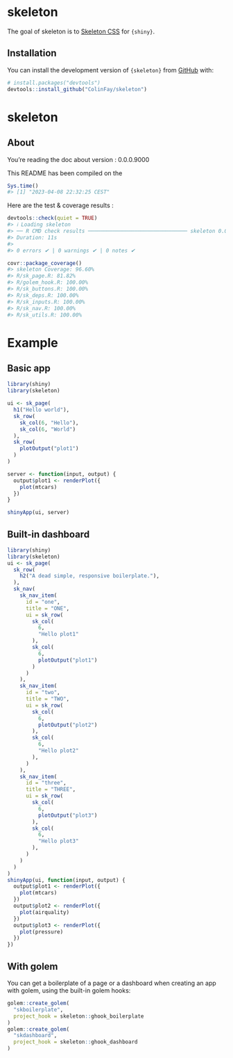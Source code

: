 
<!-- README.md is generated from README.Rmd. Please edit that file -->

# skeleton

<!-- badges: start -->
<!-- badges: end -->

The goal of skeleton is to [Skeleton CSS](http://getskeleton.com/) for
`{shiny}`.

## Installation

You can install the development version of `{skeleton}` from
[GitHub](https://github.com/) with:

``` r
# install.packages("devtools")
devtools::install_github("ColinFay/skeleton")
```

# skeleton

## About

You’re reading the doc about version : 0.0.0.9000

This README has been compiled on the

``` r
Sys.time()
#> [1] "2023-04-08 22:32:25 CEST"
```

Here are the test & coverage results :

``` r
devtools::check(quiet = TRUE)
#> ℹ Loading skeleton
#> ── R CMD check results ──────────────────────────────── skeleton 0.0.0.9000 ────
#> Duration: 11s
#> 
#> 0 errors ✔ | 0 warnings ✔ | 0 notes ✔
```

``` r
covr::package_coverage()
#> skeleton Coverage: 96.60%
#> R/sk_page.R: 81.82%
#> R/golem_hook.R: 100.00%
#> R/sk_buttons.R: 100.00%
#> R/sk_deps.R: 100.00%
#> R/sk_inputs.R: 100.00%
#> R/sk_nav.R: 100.00%
#> R/sk_utils.R: 100.00%
```

# Example

## Basic app

``` r
library(shiny)
library(skeleton)

ui <- sk_page(
  h1("Hello world"),
  sk_row(
    sk_col(6, "Hello"),
    sk_col(6, "World")
  ),
  sk_row(
    plotOutput("plot1")
  )
)

server <- function(input, output) {
  output$plot1 <- renderPlot({
    plot(mtcars)
  })
}

shinyApp(ui, server)
```

## Built-in dashboard

``` r
library(shiny)
library(skeleton)
ui <- sk_page(
  sk_row(
    h2("A dead simple, responsive boilerplate."),
  ),
  sk_nav(
    sk_nav_item(
      id = "one",
      title = "ONE",
      ui = sk_row(
        sk_col(
          6,
          "Hello plot1"
        ),
        sk_col(
          6,
          plotOutput("plot1")
        )
      )
    ),
    sk_nav_item(
      id = "two",
      title = "TWO",
      ui = sk_row(
        sk_col(
          6,
          plotOutput("plot2")
        ),
        sk_col(
          6,
          "Hello plot2"
        ),
      )
    ),
    sk_nav_item(
      id = "three",
      title = "THREE",
      ui = sk_row(
        sk_col(
          6,
          plotOutput("plot3")
        ),
        sk_col(
          6,
          "Hello plot3"
        ),
      )
    )
  )
)
shinyApp(ui, function(input, output) {
  output$plot1 <- renderPlot({
    plot(mtcars)
  })
  output$plot2 <- renderPlot({
    plot(airquality)
  })
  output$plot3 <- renderPlot({
    plot(pressure)
  })
})
```

## With golem

You can get a boilerplate of a page or a dashboard when creating an app
with golem, using the built-in golem hooks:

``` r
golem::create_golem(
  "skboilerplate",
  project_hook = skeleton::ghook_boilerplate
)
golem::create_golem(
  "skdashboard",
  project_hook = skeleton::ghook_dashboard
)
```
